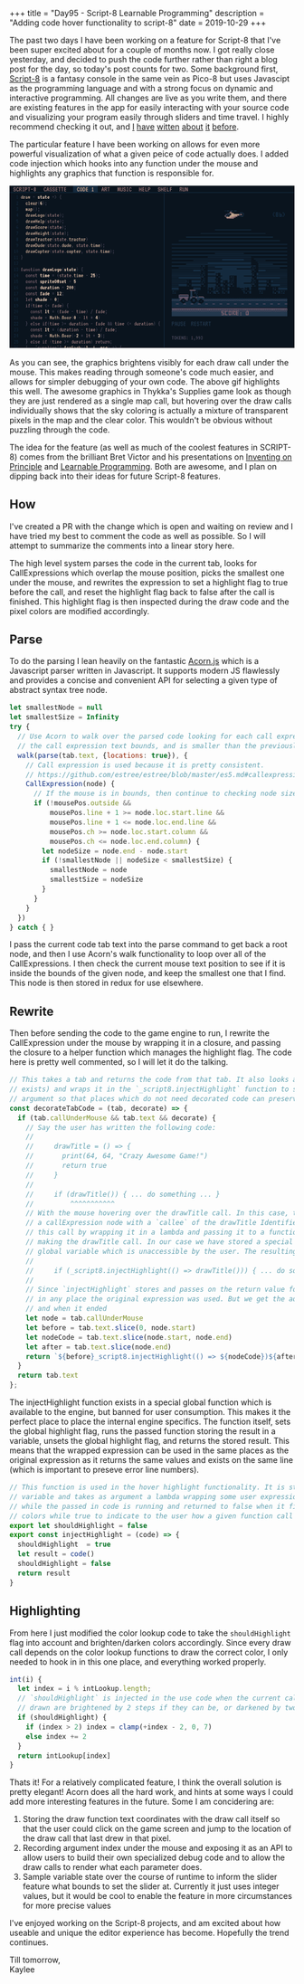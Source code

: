 +++
title = "Day95 - Script-8 Learnable Programming"
description = "Adding code hover functionality to script-8"
date = 2019-10-29
+++

The past two days I have been working on a feature for Script-8 that I've been super excited about for a couple of
months now. I got really close yesterday, and decided to push the code further rather than right a blog post for the
day, so today's post counts for two. Some background first, [Script-8](https://script-8.github.io/) is a fantasy console
in the same vein as Pico-8 but uses Javascipt as the programming language and with a strong focus on dynamic and
interactive programming.  All changes are live as you write them, and there are existing features in the app for easily
interacting with your source code and visualizing your program easily through sliders and time travel. I highly
recommend checking it out, and [I](../day7-bomb-survival-demake/) [have](../day11-marching-squares/)
[witten](../day16-script8-pull-requests/) [about](../day20-script-8-crisis/)
[it](../day26-script-8-performance-improvements/) [before](../day30-script-8-framebuffer-renderer/).

The particular feature I have been working on allows for even more powerful visualization of what a given peice of code
actually does. I added code injection which hooks into any function under the mouse and highlights any graphics that
function is responsible for.

![Arbitrary Highlighting](./ArbitraryHighlight.gif)

As you can see, the graphics brightens visibly for each draw call under the mouse. This makes reading through someone's
code much easier, and allows for simpler debugging of your own code. The above gif highlights this well. The awesome
graphics in Thykka's Supplies game look as though they are just rendered as a single map call, but hovering over the
draw calls individually shows that the sky coloring is actually a mixture of transparent pixels in the map and the
clear color. This wouldn't be obvious without puzzling through the code.

The idea for the feature (as well as much of the coolest features in SCRIPT-8) comes from the brilliant Bret Victor and
his presentations on [Inventing on Principle](https://vimeo.com/36579366) and [Learnable
Programming](http://worrydream.com/LearnableProgramming/). Both are awesome, and I plan on dipping back into their ideas
for future Script-8 features.

## How

I've created a PR with the change which is open and waiting on review and I have tried my best to comment the code as
well as possible. So I will attempt to summarize the comments into a linear story here.

The high level system parses the code in the current tab, looks for CallExpressions which overlap the mouse position,
picks the smallest one under the mouse, and rewrites the expression to set a highlight flag to true before the call, and
reset the highlight flag back to false after the call is finished. This highlight flag is then inspected during the draw
code and the pixel colors are modified accordingly.

## Parse

To do the parsing I lean heavily on the fantastic [Acorn.js](https://github.com/acornjs/acorn) which is a Javascript
parser written in Javascript. It supports modern JS flawlessly and provides a concise and convenient API for selecting a
given type of abstract syntax tree node.

``` JavaScript
let smallestNode = null
let smallestSize = Infinity
try {
  // Use Acorn to walk over the parsed code looking for each call expression. If the mouse is currently inside
  // the call expression text bounds, and is smaller than the previously smallest node, then store it away
  walk(parse(tab.text, {locations: true}), {
    // Call expression is used because it is pretty consistent.
    // https://github.com/estree/estree/blob/master/es5.md#callexpression
    CallExpression(node) {
      // If the mouse is in bounds, then continue to checking node size
      if (!mousePos.outside &&
          mousePos.line + 1 >= node.loc.start.line &&
          mousePos.line + 1 <= node.loc.end.line &&
          mousePos.ch >= node.loc.start.column &&
          mousePos.ch <= node.loc.end.column) {
        let nodeSize = node.end - node.start
        if (!smallestNode || nodeSize < smallestSize) {
          smallestNode = node
          smallestSize = nodeSize
        }
      }
    }
  })
} catch { }
```

I pass the current code tab text into the parse command to get back a root node, and then I use Acorn's walk
functionality to loop over all of the CallExpressions. I then check the current mouse text position to see if it is
inside the bounds of the given node, and keep the smallest one that I find. This node is then stored in redux for use
elsewhere.

## Rewrite

Then before sending the code to the game engine to run, I rewrite the CallExpression under the mouse by wrapping it in a
closure, and passing the closure to a helper function which manages the highlight flag. The code here is pretty well
commented, so I will let it do the talking.

``` js
// This takes a tab and returns the code from that tab. It also looks at the call expression under the mouse (if one
// exists) and wraps it in the `_script8.injectHighlight` function to setup higlighting. Decorate is taken as an
// argument so that places which do not need decorated code can preserve the code as written by the user.
const decorateTabCode = (tab, decorate) => {
  if (tab.callUnderMouse && tab.text && decorate) {
    // Say the user has written the following code:
    //
    //     drawTitle = () => {
    //       print(64, 64, "Crazy Awesome Game!")
    //       return true
    //     }
    //
    //     if (drawTitle()) { ... do something ... }
    //         ^^^^^^^^^^^
    // With the mouse hovering over the drawTitle call. In this case, the `callUnderMouse` for the current tab would be
    // a callExpression node with a `callee` of the drawTitle Identifier, and an empty arguments list. We can hook into
    // this call by wrapping it in a lambda and passing it to a function which sets the highlight flag before and after
    // making the drawTitle call. In our case we have stored a special `injectHighlight` function in the _script8
    // global variable which is unaccessible by the user. The resulting code for that line looks like this:
    //
    //     if (_script8.injectHighlight(() => drawTitle())) { ... do something ... }
    //
    // Since `injectHighlight` stores and passes on the return value fom the lambda, the wrapped expression can be used
    // in any place the original expression was used. But we get the added benefit of knowing when the command started
    // and when it ended
    let node = tab.callUnderMouse
    let before = tab.text.slice(0, node.start)
    let nodeCode = tab.text.slice(node.start, node.end)
    let after = tab.text.slice(node.end)
    return `${before}_script8.injectHighlight(() => ${nodeCode})${after}`
  }
  return tab.text
};
```

The injectHighlight function exists in a special global function which is available to the engine, but banned for user
consumption. This makes it the perfect place to place the internal engine specifics. The function itself, sets the
global highlight flag, runs the passed function storing the result in a variable, unsets the global highlight flag, and
returns the stored result. This means that the wrapped expression can be used in the same places as the original
expression as it returns the same values and exists on the same line (which is important to preseve error line numbers).

``` js
// This function is used in the hover highlight functionality. It is stored on the user inaccessible _script8 global
// variable and takes as argument a lambda wrapping some user expression. The flag `shouldHighlight` is then set to true
// while the passed in code is running and returned to false when it finishes. `shouldHighlight` is used to modify
// colors while true to indicate to the user how a given function call effects the drawing on the screen
export let shouldHighlight = false
export const injectHighlight = (code) => {
  shouldHighlight  = true
  let result = code()
  shouldHighlight = false
  return result
}
```

## Highlighting

From here I just modified the color lookup code to take the `shouldHighlight` flag into account and brighten/darken
colors accordingly. Since every draw call depends on the color lookup functions to draw the correct color, I only needed
to hook in in this one place, and everything worked properly.

``` js
int(i) {
  let index = i % intLookup.length;
  // `shouldHighlight` is injected in the use code when the current call is under the mouse. If it is true, all colors
  // drawn are brightened by 2 steps if they can be, or darkened by two steps if they are already too bright
  if (shouldHighlight) {
    if (index > 2) index = clamp(+index - 2, 0, 7)
    else index += 2
  }
  return intLookup[index]
}
```

Thats it! For a relatively complicated feature, I think the overall solution is pretty elegant! Acorn does all the hard
work, and hints at some ways I could add more interesting features in the future. Some I am concidering are:

1. Storing the draw function text coordinates with the draw call itself so that the user could click on the game screen
   and jump to the location of the draw call that last drew in that pixel.
2. Recording argument index under the mouse and exposing it as an API to allow users to build their own specialized
   debug code and to allow the draw calls to render what each parameter does.
3. Sample variable state over the course of runtime to inform the slider feature what bounds to set the slider at.
   Currently it just uses integer values, but it would be cool to enable the feature in more circumstances for more
   precise values

I've enjoyed working on the Script-8 projects, and am excited about how useable and unique the editor experience has
become. Hopefully the trend continues.

Till tomorrow,  
Kaylee
